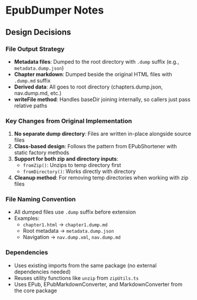 # EpubDumper Notes

## Design Decisions

### File Output Strategy
- **Metadata files**: Dumped to the root directory with `.dump` suffix (e.g., `metadata.dump.json`)
- **Chapter markdown**: Dumped beside the original HTML files with `.dump.md` suffix
- **Derived data**: All goes to root directory (chapters.dump.json, nav.dump.md, etc.)
- **writeFile method**: Handles baseDir joining internally, so callers just pass relative paths

### Key Changes from Original Implementation
1. **No separate dump directory**: Files are written in-place alongside source files
2. **Class-based design**: Follows the pattern from EPubShortener with static factory methods
3. **Support for both zip and directory inputs**: 
   - `fromZip()`: Unzips to temp directory first
   - `fromDirectory()`: Works directly with directory
4. **Cleanup method**: For removing temp directories when working with zip files

### File Naming Convention
- All dumped files use `.dump` suffix before extension
- Examples:
  - `chapter1.html` → `chapter1.dump.md`
  - Root metadata → `metadata.dump.json`
  - Navigation → `nav.dump.xml`, `nav.dump.md`

### Dependencies
- Uses existing imports from the same package (no external dependencies needed)
- Reuses utility functions like `unzip` from `zipUtils.ts`
- Uses EPub, EPubMarkdownConverter, and MarkdownConverter from the core package